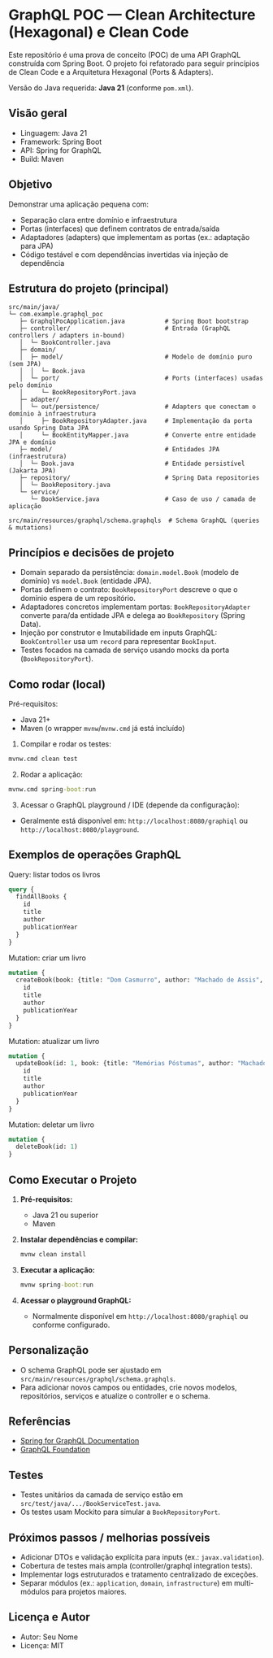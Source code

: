 # GraphQL POC — Clean Architecture (Hexagonal) e Clean Code

Este repositório é uma prova de conceito (POC) de uma API GraphQL construída com Spring Boot.
O projeto foi refatorado para seguir princípios de Clean Code e a Arquitetura Hexagonal (Ports & Adapters).

Versão do Java requerida: **Java 21** (conforme `pom.xml`).

Visão geral
---------
- Linguagem: Java 21
- Framework: Spring Boot
- API: Spring for GraphQL
- Build: Maven

Objetivo
--------
Demonstrar uma aplicação pequena com:
- Separação clara entre domínio e infraestrutura
- Portas (interfaces) que definem contratos de entrada/saída
- Adaptadores (adapters) que implementam as portas (ex.: adaptação para JPA)
- Código testável e com dependências invertidas via injeção de dependência

Estrutura do projeto (principal)
--------------------------------
```
src/main/java/
└─ com.example.graphql_poc
   ├─ GraphqlPocApplication.java           # Spring Boot bootstrap
   ├─ controller/                          # Entrada (GraphQL controllers / adapters in-bound)
   │  └─ BookController.java
   ├─ domain/
   │  ├─ model/                            # Modelo de domínio puro (sem JPA)
   │  │  └─ Book.java
   │  └─ port/                             # Ports (interfaces) usadas pelo domínio
   │     └─ BookRepositoryPort.java
   ├─ adapter/
   │  └─ out/persistence/                  # Adapters que conectam o domínio à infraestrutura
   │     ├─ BookRepositoryAdapter.java     # Implementação da porta usando Spring Data JPA
   │     └─ BookEntityMapper.java          # Converte entre entidade JPA e domínio
   ├─ model/                               # Entidades JPA (infraestrutura)
   │  └─ Book.java                         # Entidade persistível (Jakarta JPA)
   ├─ repository/                          # Spring Data repositories
   │  └─ BookRepository.java
   └─ service/
      └─ BookService.java                  # Caso de uso / camada de aplicação

src/main/resources/graphql/schema.graphqls  # Schema GraphQL (queries & mutations)
```

Princípios e decisões de projeto
--------------------------------
- Domain separado da persistência: `domain.model.Book` (modelo de domínio) vs `model.Book` (entidade JPA).
- Portas definem o contrato: `BookRepositoryPort` descreve o que o domínio espera de um repositório.
- Adaptadores concretos implementam portas: `BookRepositoryAdapter` converte para/da entidade JPA e delega ao `BookRepository` (Spring Data).
- Injeção por construtor e Imutabilidade em inputs GraphQL: `BookController` usa um `record` para representar `BookInput`.
- Testes focados na camada de serviço usando mocks da porta (`BookRepositoryPort`).

Como rodar (local)
------------------
Pré-requisitos:
- Java 21+
- Maven (o wrapper `mvnw`/`mvnw.cmd` já está incluído)

1. Compilar e rodar os testes:

```cmd
mvnw.cmd clean test
```

2. Rodar a aplicação:

```cmd
mvnw.cmd spring-boot:run
```

3. Acessar o GraphQL playground / IDE (depende da configuração):
- Geralmente está disponível em: `http://localhost:8080/graphiql` ou `http://localhost:8080/playground`.

Exemplos de operações GraphQL
-----------------------------
Query: listar todos os livros
```graphql
query {
  findAllBooks {
    id
    title
    author
    publicationYear
  }
}
```

Mutation: criar um livro
```graphql
mutation {
  createBook(book: {title: "Dom Casmurro", author: "Machado de Assis", publicationYear: 1899}) {
    id
    title
    author
    publicationYear
  }
}
```

Mutation: atualizar um livro
```graphql
mutation {
  updateBook(id: 1, book: {title: "Memórias Póstumas", author: "Machado de Assis", publicationYear: 1881}) {
    id
    title
    author
    publicationYear
  }
}
```

Mutation: deletar um livro
```graphql
mutation {
  deleteBook(id: 1)
}
```

## Como Executar o Projeto

1. **Pré-requisitos:**
    - Java 21 ou superior
    - Maven

2. **Instalar dependências e compilar:**
   ```cmd
   mvnw clean install
   ```

3. **Executar a aplicação:**
   ```cmd
   mvnw spring-boot:run
   ```

4. **Acessar o playground GraphQL:**
    - Normalmente disponível em `http://localhost:8080/graphiql` ou conforme configurado.

## Personalização
- O schema GraphQL pode ser ajustado em `src/main/resources/graphql/schema.graphqls`.
- Para adicionar novos campos ou entidades, crie novos modelos, repositórios, serviços e atualize o controller e o schema.

## Referências
- [Spring for GraphQL Documentation](https://docs.spring.io/spring-graphql/docs/current/reference/html/)
- [GraphQL Foundation](https://graphql.org/)

Testes
------
- Testes unitários da camada de serviço estão em `src/test/java/.../BookServiceTest.java`.
- Os testes usam Mockito para simular a `BookRepositoryPort`.

Próximos passos / melhorias possíveis
-----------------------------------
- Adicionar DTOs e validação explícita para inputs (ex.: `javax.validation`).
- Cobertura de testes mais ampla (controller/graphql integration tests).
- Implementar logs estruturados e tratamento centralizado de exceções.
- Separar módulos (ex.: `application`, `domain`, `infrastructure`) em multi-módulos para projetos maiores.

Licença e Autor
---------------
- Autor: Seu Nome
- Licença: MIT
